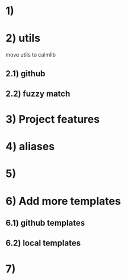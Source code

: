 # 1) 

# 2) utils
move utils to calmlib
## 2.1) github
## 2.2) fuzzy match

# 3) Project features

# 4) aliases

# 5) 

# 6) Add more templates
## 6.1) github templates
## 6.2) local templates

# 7) 
